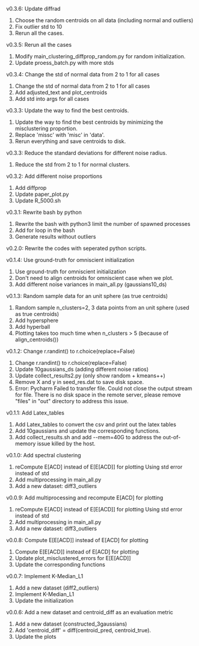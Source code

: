 v0.3.6: Update diffrad 

1. Choose the random centroids on all data (including normal and outliers)
2. Fix outlier std to 10
3. Rerun all the cases. 


v0.3.5: Rerun all the cases 

1. Modify main_clustering_diffprop_random.py for random initialization. 
2. Update proess_batch.py with more stds



v0.3.4: Change the std of normal data from 2 to 1 for all cases 

1. Change the std of normal data from 2 to 1 for all cases 
2. Add adjusted_text and plot_centroids 
3. Add std into args for all cases 


v0.3.3: Update the way to find the best centroids. 

1. Update the way to find the best centroids by minimizing the misclustering proportion. 
2. Replace 'missc' with 'misc' in 'data'.
3. Rerun everything and save centroids to disk.


v0.3.3: Reduce the standard deviations for different noise radius. 

1. Reduce the std from 2 to 1 for normal clusters.


v0.3.2: Add different noise proportions 

1. Add diffprop
2. Update paper_plot.py 
3. Update R_5000.sh 


v0.3.1: Rewrite bash by python

1. Rewrite the bash with python3 
   limit the number of spawned processes 
2. Add for loop in the bash
3. Generate results without outliers


v0.2.0: Rewrite the codes with seperated python scripts. 

v0.1.4: Use ground-truth for omniscient initialization

1. Use ground-truth for omniscient initialization
2. Don't need to align centroids for omniscient case when we plot. 
3. Add different noise variances in main_all.py (gaussians10_ds)


v0.1.3: Random sample data for an unit sphere (as true centroids) 

1. Random sample n_clusters=2, 3 data points from an unit sphere (used as true centroids)
2. Add hypersphere 
3. Add hyperball 
4. Plotting takes too much time when n_clusters > 5 (because of align_centroids())


v0.1.2: Change r.randint() to r.choice(replace=False)

1. Change r.randint() to r.choice(replace=False)
2. Update 10gaussians_ds (adding different noise ratios)
3. Update collect_results2.py (only show random + kmeans++)
4. Remove X and y in seed_res.dat to save disk space.
5. Error: Pycharm Failed to transfer file. Could not close the output stream for file.
   There is no disk space in the remote server, please remove "files" in "out" directory to address this issue. 

   
v0.1.1: Add Latex_tables

1. Add Latex_tables to convert the csv and print out the latex tables 
2. Add 10gaussians and update the corresponding functions. 
3. Add collect_results.sh and add --mem=40G to address the out-of-memory issue killed by the host. 


v0.1.0: Add spectral clustering 

1. reCompute E[ACD] instead of E[E[ACD]]  for plotting
   Using std error instead of std
2. Add multiprocessing in main_all.py 
3. Add a new dataset: diff3_outliers


v0.0.9: Add multiprocessing and recompute E[ACD] for plotting

1. reCompute E[ACD] instead of E[E[ACD]]  for plotting
   Using std error instead of std
2. Add multiprocessing in main_all.py 
3. Add a new dataset: diff3_outliers


v0.0.8: Compute E[E[ACD]] instead of E[ACD] for plotting

1. Compute E[E[ACD]] instead of E[ACD] for plotting
2. Update plot_misclustered_errors for E[E[ACD]]
3. Update the corresponding functions 


v0.0.7: Implement K-Median_L1

1. Add a new dataset (diff2_outliers)
2. Implement K-Median_L1
3. Update the initialization 


v0.0.6: Add a new dataset and centroid_diff as an evaluation metric

1. Add a new dataset (constructed_3gaussians)
2. Add 'centroid_diff' = diff(centroid_pred, centroid_true).
3. Update the plots
